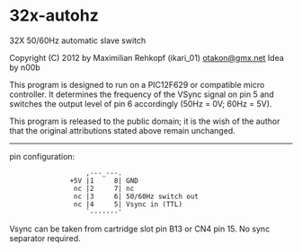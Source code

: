32x-autohz
==========

   32X 50/60Hz automatic slave switch

   Copyright (C) 2012 by Maximilian Rehkopf (ikari_01) <otakon@gmx.net>
   Idea by n00b

   This program is designed to run on a PIC12F629 or compatible micro
   controller. It determines the frequency of the VSync signal on pin 5
   and switches the output level of pin 6 accordingly (50Hz = 0V; 60Hz = 5V).

   This program is released to the public domain; it is the wish of the
   author that the original attributions stated above remain unchanged.

 ---------------------------------------------------------------------

   pin configuration:

                       ,---_---.
                   +5V |1     8| GND
                    nc |2     7| nc
                    nc |3     6| 50/60Hz switch out
                    nc |4     5| Vsync in (TTL)
                       `-------'

  Vsync can be taken from cartridge slot pin B13 or CN4 pin 15.
  No sync separator required.

